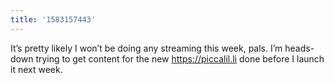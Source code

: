 ```yaml
---
title: '1583157443'
---
```

It’s pretty likely I won’t be doing any streaming this week, pals. I’m heads-down trying to get content for the new <https://piccalil.li> done before I launch it next week. 


